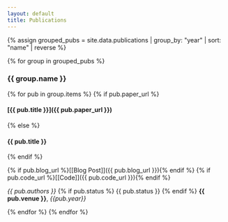 ```yaml
---
layout: default
title: Publications
---
```



{% assign grouped_pubs = site.data.publications | group_by: "year" | sort: "name" | reverse %}

{% for group in grouped_pubs %}
### {{ group.name }} <!-- Year as a header -->

{% for pub in group.items %}
{% if pub.paper_url %}
####  [{{ pub.title }}]({{ pub.paper_url }})
{% else %}
####  {{ pub.title }}
{% endif %}

{% if pub.blog_url %}[[Blog Post]]({{ pub.blog_url }}){% endif %}
{% if pub.code_url %}[[Code]]({{ pub.code_url }}){% endif %}

*{{ pub.authors }}* 
{% if pub.status %} {{ pub.status }} {% endif %}  **{{ pub.venue }}**, _{{pub.year}}_


{% endfor %}
{% endfor %}